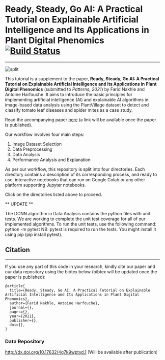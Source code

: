 # Ready, Steady, Go AI: A Practical Tutorial on Explainable Artificial Intelligence and Its Applications in Plant Digital Phenomics [![Build Status](https://travis-ci.com/HarfoucheLab/Ready-Steady-Go-AI.svg?token=Hn3qS2qxTmJgJNKTXR7d&branch=main)](https://travis-ci.com/HarfoucheLab/Ready-Steady-Go-AI)
----
![split](http://faridnakhle.com/pv/githubimages/RSGlogo.png?t=1)

This tutorial is a supplement to the paper, **Ready, Steady, Go AI: A Practical Tutorial on Explainable Artificial Intelligence and Its Applications in Plant Digital Phenomics** (submitted to *Patterns, 2021*) by Farid Nakhle and Antoine Harfouche. It aims to introduce the basic principles for implementing artificial intelligence (AI) and explainable AI algorithms in image-based data analysis using the PlantVillage dataset to detect and classify tomato leaf diseases and spider mites as a case study.

Read the accompanying paper [here](https://doi.org) (a link will be available once the paper is published).

Our workflow involves four main steps:
1. Image Dataset Selection
2. Data Preprocessing
3. Data Analysis
4. Performance Analysis and Explanation

As per our workflow, this repository is split into four directories. Each directory contains a description of its corresponding process, and ready to use, interactive notebooks that can run on Google Colab or any other platform supporting Jupyter notebooks.

Click on the directories listed above to proceed.

** UPDATE **

The DCNN algorithm in Data Analysis contains the python files with unit tests. 
We are working to complete the unit test coverage for all of our implemented algorithms. 
To run the unit tests, use the following command:
python -m pytest
NB: pytest is required to run the tests. You might install it using pip (pip install pytest).

## Citation
----
If you use any part of this code in your research, kindly cite our paper and our data repository using the bibtex below (bibtex will be updated once the paper is published):

```
@article{
  title={Ready, Steady, Go AI: A Practical Tutorial on Explainable Artificial Intelligence and Its Applications in Plant Digital Phenomics},
  author={Farid Nakhle, Antoine Harfouche},
  journal={},
  pages={},
  year={2021},
  publisher={},
  doi={},
}
```
### Data Repository
http://dx.doi.org/10.17632/4g7k9wptyd.1
(Will be available after publication)